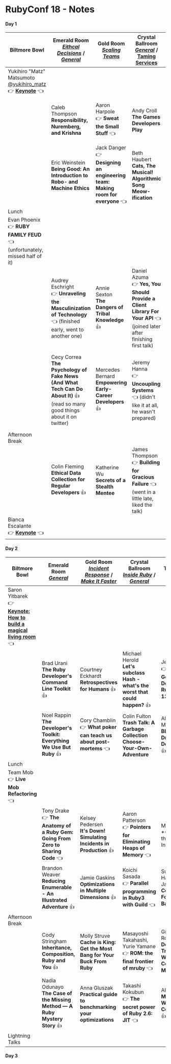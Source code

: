 # RubyConf 18 - Notes

#### Day 1

| Biltmore Bowl                                                | Emerald Room<br />*[Eithcal Decisions](https://rubyconf.org/program#track-ethical-decisions)* / *[General](https://rubyconf.org/program#track-general)* | Gold Room<br />*[Scaling Teams](https://rubyconf.org/program#track-scaling-teams)* | Crystal Ballroom<br />*[General](https://rubyconf.org/program#track-general)* / [Taming Services](https://rubyconf.org/program#track-taming-services) | Tiffany Room<br />*[General](https://rubyconf.org/program#track-general)* |
| ------------------------------------------------------------ | ------------------------------------------------------------ | ------------------------------------------------------------ | ------------------------------------------------------------ | ------------------------------------------------------------ |
| Yukihiro "Matz" Matsumoto [@yukihiro_matz](https://twitter.com/yukihiro_matz)<br />👉 **[Keynote]()** 👈 |                                                              |                                                              |                                                              |                                                              |
|                                                              | Caleb Thompson<br />**Responsibility, Nuremberg, and Krishna** | Aaron Harpole<br />👉 **Sweat the Small Stuff** 👈             | Andy Croll<br />**The Games Developers Play**                | Pranav Garg<br />**RubyPlot - Creating a Plotting Library for Ruby** |
|                                                              | Eric Weinstein<br />**Being Good: An Introduction to Robo- and Machine Ethics** | Jack Danger<br />👉 **Designing an engineering team: Making room for everyone** 👈 | Beth Haubert<br />**Cats, The Musical! Algorithmic Song Meow-ification** | Ryan Davis<br />**Graphics and Simulations (and Games), Oh My!** |
| Lunch                                                        |                                                              |                                                              |                                                              |                                                              |
| Evan Phoenix<br />👉 **RUBY FAMILY FEUD** 👈 (unfortunately, missed half of it) |                                                              |                                                              |                                                              |                                                              |
|                                                              | Audrey Eschright<br />👉 **Unraveling the Masculinization of Technology** 👈 (finished early, went to another one) | Annie Sexton<br />**The Dangers of Tribal Knowledge** 👍      | Daniel Azuma<br />👉 **Yes, You Should Provide a Client Library For Your API** 👈 (joined later after finishing first talk) | Andy Glass<br />**Ruby for Makers: Designing Physical Products With Ruby ** |
|                                                              | Cecy Correa<br />**The Psychology of Fake News (And What Tech Can Do About It)** 👍 (read so many good things about it on twitter) | Mercedes Bernard<br />**Empowering Early-Career Developers** 👍 | Jeremy Hanna<br />👉 **Uncoupling Systems** 👈 (didn't like it at all, he wasn't prepared) | Jonan Scheffler<br />**Wafflebot: Cloud Connected Artificially Intelligent Waffles** 👍 (heard it was very interesting as well) |
| Afternoon Break                                              |                                                              |                                                              |                                                              |                                                              |
|                                                              | Colin Fleming<br />**Ethical Data Collection for Regular Developers** 👍 | Katherine Wu<br />**Secrets of a Stealth Mentee**            | James Thompson<br />👉 **Building for Gracious Failure** 👈 (went in a little late, liked the talk) | <br />**Ruby-us Hagrid: Writing Harry Potter with Ruby** 👍   |
| Bianca Escalante<br />👉 **[Keynote]()** 👈                    |                                                              |                                                              |                                                              |                                                              |



#### Day 2

| Biltmore Bowl                                                | Emerald Room<br />*[General](https://rubyconf.org/program#track-general)* | Gold Room<br />*[Incident Response](https://rubyconf.org/program#track-incident-response)* / *[Make It Faster](https://rubyconf.org/program#track-make-it-faster)* | Crystal Ballroom<br />*[Inside Ruby](https://rubyconf.org/program#track-inside-ruby)* / *[General](https://rubyconf.org/program#track-general)* | Tiffany Room<br />*[General](https://rubyconf.org/program#track-general)* |
| ------------------------------------------------------------ | ------------------------------------------------------------ | ------------------------------------------------------------ | ------------------------------------------------------------ | ------------------------------------------------------------ |
| Saron Yitbarek <br />👉 **[Keynote: How to build a magical living room]()** 👈 |                                                              |                                                              |                                                              |                                                              |
|                                                              | Brad Urani<br />**The Ruby Developer's Command Line Toolkit** 👍 | Courtney Eckhardt<br />**Retrospectives for Humans** 👍       | Michael Herold<br />**Let's subclass Hash - what's the worst that could happen?** 👍 | Jeremy Evans<br />👉 **Running a Government Department on Ruby for over 13 Years** 👈 |
|                                                              | Noel Rappin<br />**The Developer's Toolkit: Everything We Use But Ruby** 👍 | Cory Chamblin<br />👉 **What poker can teach us about post-mortems** 👈 | Colin Fulton<br />**Trash Talk: A Garbage Collection Choose-Your-Own-Adventure** | Allison McMillan<br />**BDD: Baby Driven Development** 👍     |
| Lunch                                                        |                                                              |                                                              |                                                              |                                                              |
| Team Mob<br />👉 **Live Mob Refactoring** 👈                   |                                                              |                                                              |                                                              |                                                              |
|                                                              | Tony Drake<br />👉 **The Anatomy of a Ruby Gem: Going From Zero to Sharing Code** 👈 | Kelsey Pedersen<br />**It's Down! Simulating Incidents in Production** 👍 | Aaron Patterson<br />👉 **Pointers for Eliminating Heaps of Memory** 👈 | Mark Siemers<br />**Refactoring the Technical Interview **   |
|                                                              | Brandon Weaver<br />**Reducing Enumerable - An Illustrated Adventure** 👍 | Jamie Gaskins<br />**Optimizations in Multiple Dimensions** 👍 | Koichi Sasada<br />👉 **Parallel programming in Ruby3 with Guild** 👈 | Sumana Harihareswara, Jason Owen<br />**Code Review, Forwards and Back** 👍 |
| Afternoon Break                                              |                                                              |                                                              |                                                              |                                                              |
|                                                              | Cody Stringham<br />**Inheritance, Composition, Ruby and You** 👍 | Molly Struve<br />**Cache is King: Get the Most Bang for Your Buck From Ruby** | Masayoshi Takahashi, Yurie Yamane<br />👉 **ROM: the final frontier of mruby** 👈 | Greggory Rothmeier<br />**Documentation Tradeoffs and Why Good Commits Matter** 👍 |
|                                                              | Nadia Odunayo<br />**The Case of the Missing Method — A Ruby Mystery Story** 👍 | Anna Gluszak<br />**Practical guide to benchmarking your optimizations** | Takashi Kokubun<br />👉 **The secret power of Ruby 2.6: JIT** 👈 | Alex Stephen<br />**Make Ruby Write Your Code for You** 👍    |
| Lightning Talks                                              |                                                              |                                                              |                                                              |                                                              |

#### 

#### Day 3
